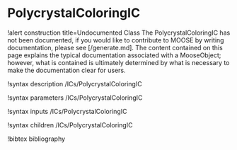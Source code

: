 <!-- MOOSE Documentation Stub: Remove this when content is added. -->

# PolycrystalColoringIC

!alert construction title=Undocumented Class
The PolycrystalColoringIC has not been documented, if you would like to contribute to MOOSE by
writing documentation, please see [/generate.md]. The content contained on this page explains
the typical documentation associated with a MooseObject; however, what is contained is ultimately
determined by what is necessary to make the documentation clear for users.

!syntax description /ICs/PolycrystalColoringIC

!syntax parameters /ICs/PolycrystalColoringIC

!syntax inputs /ICs/PolycrystalColoringIC

!syntax children /ICs/PolycrystalColoringIC

!bibtex bibliography
